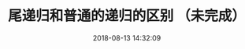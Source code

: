 ---
title: 尾递归和普通的递归的区别 （未完成）
date: 2018-08-13 14:32:09
tags: [JavaScript, Algorithm]
categories: [Algorithm]
description: 尾递归怎么实现和普通递归的区别
---